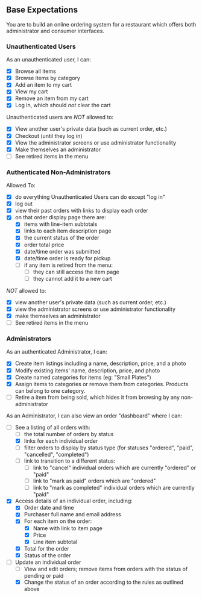 ## Base Expectations

You are to build an online ordering system for a restaurant which offers both administrator and consumer interfaces.

### Unauthenticated Users

As an unauthenticated user, I can:

- [x] Browse all items
- [x] Browse items by category
- [x] Add an item to my cart
- [x] View my cart
- [x] Remove an item from my cart
- [x] Log in, which should _not_ clear the cart

Unauthenticated users are *NOT* allowed to:

- [x] View another user's private data (such as current order, etc.)
- [x] Checkout (until they log in)
- [x] View the administrator screens or use administrator functionality
- [x] Make themselves an administrator
- [ ] See retired items in the menu

### Authenticated Non-Administrators

Allowed To:

- [x] do everything Unauthenticated Users can do except "log in"
- [x] log out
- [x] view their past orders with links to display each order
- [x] on that order display page there are:
  - [x] items with line-item subtotals
  - [x] links to each item description page
  - [x] the current status of the order
  - [x] order total price
  - [x] date/time order was submitted
  - [x] date/time order is ready for pickup
  - [ ] if any item is retired from the menu:
     - [ ] they can still access the item page
     - [ ] they cannot add it to a new cart

*NOT* allowed to:

- [x] view another user's private data (such as current order, etc.)
- [x] view the administrator screens or use administrator functionality
- [x] make themselves an administrator
- [ ] See retired items in the menu

### Administrators

As an authenticated Administrator, I can:

- [x] Create item listings including a name, description, price, and a photo
- [x] Modify existing items' name, description, price, and photo
- [x] Create named categories for items (eg: "Small Plates")
- [x] Assign items to categories or remove them from categories. Products can belong to one category.
- [ ] Retire a item from being sold, which hides it from browsing by any non-administrator

As an Administrator, I can also view an order "dashboard" where I can:

- [ ] See a listing of all orders with:
  - [ ] the total number of orders by status
  - [x] links for each individual order
  - [ ] filter orders to display by status type (for statuses "ordered", "paid", "cancelled", "completed")
  - [ ] link to transition to a different status:
      - [ ] link to "cancel" individual orders which are currently "ordered" or "paid"
      - [ ] link to "mark as paid" orders which are "ordered"
      - [ ] link to "mark as completed" individual orders which are currently "paid"
- [x] Access details of an individual order, including:
  - [x] Order date and time
  - [x] Purchaser full name and email address
  - [x] For each item on the order:
      - [x] Name with link to item page
      - [x] Price
      - [x] Line item subtotal
  - [x] Total for the order
  - [x] Status of the order
- [ ] Update an individual order
  - [ ] View and edit orders; remove items from orders with the status of pending or paid
  - [x] Change the status of an order according to the rules as outlined above
